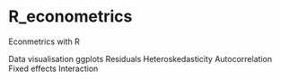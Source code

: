 # R_econometrics

Econmetrics with R 

Data visualisation
ggplots 
Residuals 
Heteroskedasticity
Autocorrelation
Fixed effects 
Interaction
